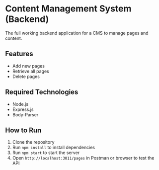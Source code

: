 # Content Management System (Backend)

The full working backend application for a CMS to manage pages and content.

## Features
- Add new pages
- Retrieve all pages
- Delete pages

## Required Technologies
- Node.js
- Express.js
- Body-Parser

## How to Run
1. Clone the repository
2. Run `npm install` to install dependencies
3. Run `npm start` to start the server
4. Open `http://localhost:3011/pages` in Postman or browser to test the API
